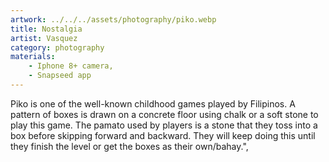 ```yaml
---
artwork: ../../../assets/photography/piko.webp
title: Nostalgia
artist: Vasquez
category: photography
materials:
    - Iphone 8+ camera,
    - Snapseed app
---
```


Piko is one of the well-known childhood games played by Filipinos. A pattern of boxes is drawn on a concrete floor using chalk or a soft stone to play this game. The pamato used by players is a stone that they toss into a box before skipping forward and backward. They will keep doing this until they finish the level or get the boxes as their own/bahay.",
